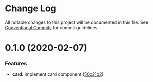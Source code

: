 # Change Log

All notable changes to this project will be documented in this file.
See [Conventional Commits](https://conventionalcommits.org) for commit guidelines.

# 0.1.0 (2020-02-07)


### Features

* **card:** implement card component ([50c21b2](https://github.com/moki/mokui/commit/50c21b2117f1b14254dc11313965404174ad24df))
